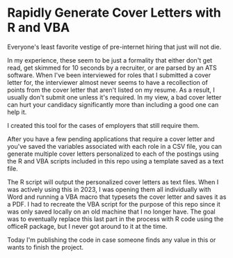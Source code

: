 # Rapidly Generate Cover Letters with R and VBA

Everyone's least favorite vestige of pre-internet hiring that just will not die. 

In my experience, these seem to be just a formality that either don't get read, get skimmed for 10 seconds by a recruiter, or are parsed by an ATS software. When I've been interviewed for roles that I submitted a cover letter for, the interviewer almost never seems to have a recollection of points from the cover letter that aren't listed on my resume. As a result, I usually don't submit one unless it's required. In my view, a bad cover letter can hurt your candidacy significantly more than including a good one can help it.

I created this tool for the cases of employers that still require them.

After you have a few pending applications that require a cover letter and you've saved the variables associated with each role in a CSV file, you can generate multiple cover letters personalized to each of the postings using the R and VBA scripts included in this repo using a template saved as a text file.

The R script will output the personalized cover letters as text files. When I was actively using this in 2023, I was opening them all individually with Word and running a VBA macro that typesets the cover letter and saves it as a PDF. I had to recreate the VBA script for the purpose of this repo since it was only saved locally on an old machine that I no longer have. The goal was to eventually replace this last part in the process with R code using the officeR package, but I never got around to it at the time.

Today I'm publishing the code in case someone finds any value in this or wants to finish the project.

